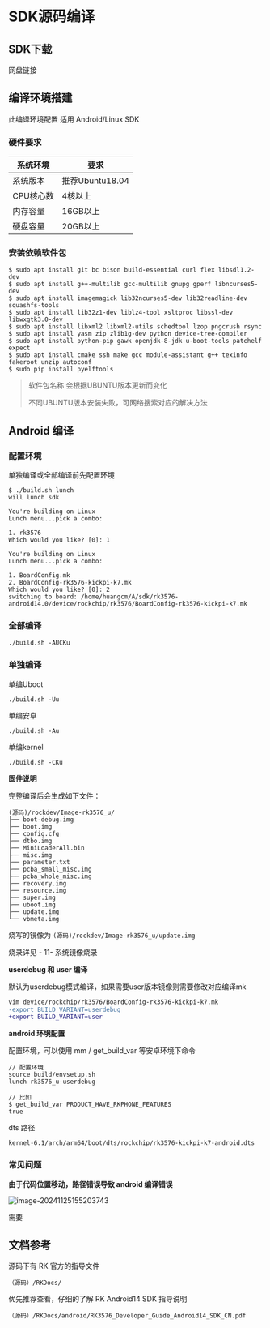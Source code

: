 # SDK源码编译



## SDK下载

网盘链接



## 编译环境搭建

此编译环境配置 适用 Android/Linux SDK

### 硬件要求

| 系统环境  | 要求            |
| --------- | --------------- |
| 系统版本  | 推荐Ubuntu18.04 |
| CPU核心数 | 4核以上         |
| 内存容量  | 16GB以上        |
| 硬盘容量  | 20GB以上        |

### 安装依赖软件包

```
$ sudo apt install git bc bison build-essential curl flex libsdl1.2-dev 
$ sudo apt install g++-multilib gcc-multilib gnupg gperf libncurses5-dev 
$ sudo apt install imagemagick lib32ncurses5-dev lib32readline-dev squashfs-tools 
$ sudo apt install lib32z1-dev liblz4-tool xsltproc libssl-dev libwxgtk3.0-dev 
$ sudo apt install libxml2 libxml2-utils schedtool lzop pngcrush rsync 
$ sudo apt install yasm zip zlib1g-dev python device-tree-compiler 
$ sudo apt install python-pip gawk openjdk-8-jdk u-boot-tools patchelf expect
$ sudo apt install cmake ssh make gcc module-assistant g++ texinfo fakeroot unzip autoconf
$ sudo pip install pyelftools
```

> 软件包名称 会根据UBUNTU版本更新而变化
>
> 不同UBUNTU版本安装失败，可网络搜索对应的解决方法



## Android 编译

### 配置环境

单独编译或全部编译前先配置环境

```
$ ./build.sh lunch
will lunch sdk

You're building on Linux
Lunch menu...pick a combo:

1. rk3576
Which would you like? [0]: 1

You're building on Linux
Lunch menu...pick a combo:

1. BoardConfig.mk
2. BoardConfig-rk3576-kickpi-k7.mk
Which would you like? [0]: 2
switching to board: /home/huangcm/A/sdk/rk3576-android14.0/device/rockchip/rk3576/BoardConfig-rk3576-kickpi-k7.mk
```



### 全部编译

```
./build.sh -AUCKu
```



### 单独编译

单编Uboot

```
./build.sh -Uu
```



单编安卓

```
./build.sh -Au
```



单编kernel

```
./build.sh -CKu
```



**固件说明**

完整编译后会生成如下文件：

```
(源码)/rockdev/Image-rk3576_u/
├── boot-debug.img
├── boot.img
├── config.cfg
├── dtbo.img
├── MiniLoaderAll.bin
├── misc.img
├── parameter.txt
├── pcba_small_misc.img
├── pcba_whole_misc.img
├── recovery.img
├── resource.img
├── super.img
├── uboot.img
├── update.img
└── vbmeta.img
```

烧写的镜像为 `(源码)/rockdev/Image-rk3576_u/update.img`

烧录详见 - 11- 系统镜像烧录



**userdebug 和 user 编译**

默认为userdebug模式编译，如果需要user版本镜像则需要修改对应编译mk

```diff
vim device/rockchip/rk3576/BoardConfig-rk3576-kickpi-k7.mk
-export BUILD_VARIANT=userdebug
+export BUILD_VARIANT=user
```



**android 环境配置**

配置环境，可以使用 mm / get_build_var 等安卓环境下命令

```shell
// 配置环境
source build/envsetup.sh
lunch rk3576_u-userdebug

// 比如
$ get_build_var PRODUCT_HAVE_RKPHONE_FEATURES
true
```



dts 路径

```
kernel-6.1/arch/arm64/boot/dts/rockchip/rk3576-kickpi-k7-android.dts
```



### 常见问题

**由于代码位置移动，路径错误导致 android 编译错误**

![image-20241125155203743](C:\Users\16708\AppData\Roaming\Typora\typora-user-images\image-20241125155203743.png)

需要



## 文档参考

源码下有 RK 官方的指导文件

```
（源码）/RKDocs/
```



优先推荐查看，仔细的了解 RK Android14 SDK 指导说明

```
（源码）/RKDocs/android/RK3576_Developer_Guide_Android14_SDK_CN.pdf
```

